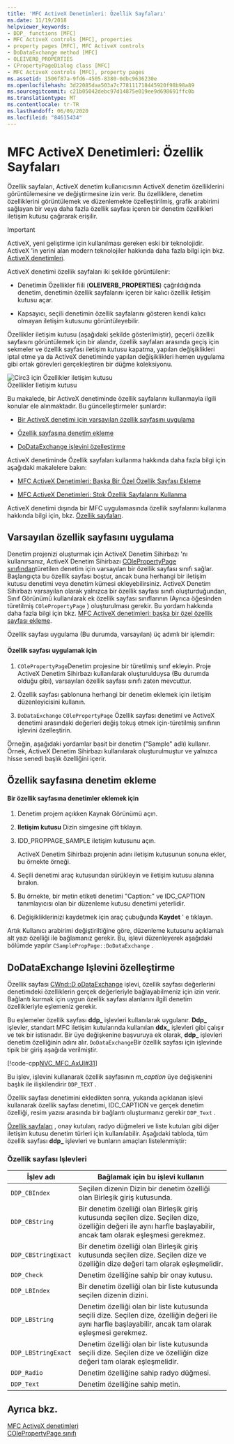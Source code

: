 ```yaml
---
title: 'MFC ActiveX Denetimleri: Özellik Sayfaları'
ms.date: 11/19/2018
helpviewer_keywords:
- DDP_ functions [MFC]
- MFC ActiveX controls [MFC], properties
- property pages [MFC], MFC ActiveX controls
- DoDataExchange method [MFC]
- OLEIVERB_PROPERTIES
- CPropertyPageDialog class [MFC]
- MFC ActiveX controls [MFC], property pages
ms.assetid: 1506f87a-9fd6-4505-8380-0dbc9636230e
ms.openlocfilehash: 3d22085daa503a7c778111718445920f98b98a89
ms.sourcegitcommit: c21b05042debc97d14875e019ee9d698691ffc0b
ms.translationtype: MT
ms.contentlocale: tr-TR
ms.lasthandoff: 06/09/2020
ms.locfileid: "84615434"
---
```

# <a name="mfc-activex-controls-property-pages"></a>MFC ActiveX Denetimleri: Özellik Sayfaları

Özellik sayfaları, ActiveX denetim kullanıcısının ActiveX denetim özelliklerini görüntülemesine ve değiştirmesine izin verir. Bu özelliklere, denetim özelliklerini görüntülemek ve düzenlemekte özelleştirilmiş, grafik arabirimi sağlayan bir veya daha fazla özellik sayfası içeren bir denetim özellikleri iletişim kutusu çağırarak erişilir.

>[!IMPORTANT]
> ActiveX, yeni geliştirme için kullanılması gereken eski bir teknolojidir. ActiveX 'in yerini alan modern teknolojiler hakkında daha fazla bilgi için bkz. [ActiveX denetimleri](activex-controls.md).

ActiveX denetimi özellik sayfaları iki şekilde görüntülenir:

- Denetimin Özellikler fiili (**OLEIVERB_PROPERTIES**) çağrıldığında denetim, denetimin özellik sayfalarını içeren bir kalıcı özellik iletişim kutusu açar.

- Kapsayıcı, seçili denetimin özellik sayfalarını gösteren kendi kalıcı olmayan iletişim kutusunu görüntüleyebilir.

Özellikler iletişim kutusu (aşağıdaki şekilde gösterilmiştir), geçerli özellik sayfasını görüntülemek için bir alandır, özellik sayfaları arasında geçiş için sekmeler ve özellik sayfası iletişim kutusu kapatma, yapılan değişiklikleri iptal etme ya da ActiveX denetiminde yapılan değişiklikleri hemen uygulama gibi ortak görevleri gerçekleştiren bir düğme koleksiyonu.

![Circ3 için Özellikler iletişim kutusu](../mfc/media/vc373i1.gif "Circ3 için Özellikler iletişim kutusu") <br/>
Özellikler Iletişim kutusu

Bu makalede, bir ActiveX denetiminde özellik sayfalarını kullanmayla ilgili konular ele alınmaktadır. Bu güncelleştirmeler şunlardır:

- [Bir ActiveX denetimi için varsayılan özellik sayfasını uygulama](#_core_implementing_the_default_property_page)

- [Özellik sayfasına denetim ekleme](#_core_adding_controls_to_a_property_page)

- [DoDataExchange işlevini özelleştirme](#_core_customizing_the_dodataexchange_function)

ActiveX denetiminde Özellik sayfaları kullanma hakkında daha fazla bilgi için aşağıdaki makalelere bakın:

- [MFC ActiveX Denetimleri: Başka Bir Özel Özellik Sayfası Ekleme](mfc-activex-controls-adding-another-custom-property-page.md)

- [MFC ActiveX Denetimleri: Stok Özellik Sayfalarını Kullanma](mfc-activex-controls-using-stock-property-pages.md)

ActiveX denetimi dışında bir MFC uygulamasında özellik sayfalarını kullanma hakkında bilgi için, bkz. [Özellik sayfaları](property-sheets-mfc.md).

## <a name="implementing-the-default-property-page"></a><a name="_core_implementing_the_default_property_page"></a>Varsayılan özellik sayfasını uygulama

Denetim projenizi oluşturmak için ActiveX Denetim Sihirbazı 'nı kullanırsanız, ActiveX Denetim Sihirbazı [COlePropertyPage sınıfından](reference/colepropertypage-class.md)türetilen denetim için varsayılan bir özellik sayfası sınıfı sağlar. Başlangıçta bu özellik sayfası boştur, ancak buna herhangi bir iletişim kutusu denetimi veya denetim kümesi ekleyebilirsiniz. ActiveX Denetim Sihirbazı varsayılan olarak yalnızca bir özellik sayfası sınıfı oluşturduğundan, Sınıf Görünümü kullanılarak ek özellik sayfası sınıflarının (Ayrıca öğesinden türetilmiş `COlePropertyPage` ) oluşturulması gerekir. Bu yordam hakkında daha fazla bilgi için bkz. [MFC ActiveX denetimleri: başka bir özel özellik sayfası ekleme](mfc-activex-controls-adding-another-custom-property-page.md).

Özellik sayfası uygulama (Bu durumda, varsayılan) üç adımlı bir işlemdir:

#### <a name="to-implement-a-property-page"></a>Özellik sayfası uygulamak için

1. `COlePropertyPage`Denetim projesine bir türetilmiş sınıf ekleyin. Proje ActiveX Denetim Sihirbazı kullanılarak oluşturulduysa (Bu durumda olduğu gibi), varsayılan özellik sayfası sınıfı zaten mevcuttur.

1. Özellik sayfası şablonuna herhangi bir denetim eklemek için iletişim düzenleyicisini kullanın.

1. `DoDataExchange` `COlePropertyPage` Özellik sayfası denetimi ve ActiveX denetimi arasındaki değerleri değiş tokuş etmek için-türetilmiş sınıfının işlevini özelleştirin.

Örneğin, aşağıdaki yordamlar basit bir denetim ("Sample" adlı) kullanır. Örnek, ActiveX Denetim Sihirbazı kullanılarak oluşturulmuştur ve yalnızca hisse senedi başlık özelliğini içerir.

## <a name="adding-controls-to-a-property-page"></a><a name="_core_adding_controls_to_a_property_page"></a>Özellik sayfasına denetim ekleme

#### <a name="to-add-controls-to-a-property-page"></a>Bir özellik sayfasına denetimler eklemek için

1. Denetim projem açıkken Kaynak Görünümü açın.

1. **Iletişim kutusu** Dizin simgesine çift tıklayın.

1. IDD_PROPPAGE_SAMPLE iletişim kutusunu açın.

   ActiveX Denetim Sihirbazı projenin adını iletişim kutusunun sonuna ekler, bu örnekte örneği.

1. Seçili denetimi araç kutusundan sürükleyin ve iletişim kutusu alanına bırakın.

1. Bu örnekte, bir metin etiketi denetimi "Caption:" ve IDC_CAPTION tanımlayıcısı olan bir düzenleme kutusu denetimi yeterlidir.

1. Değişikliklerinizi kaydetmek için araç çubuğunda **Kaydet** ' e tıklayın.

Artık Kullanıcı arabirimi değiştiriltiğine göre, düzenleme kutusunu açıklamalı alt yazı özelliği ile bağlamanız gerekir. Bu, işlevi düzenleyerek aşağıdaki bölümde yapılır `CSamplePropPage::DoDataExchange` .

## <a name="customizing-the-dodataexchange-function"></a><a name="_core_customizing_the_dodataexchange_function"></a>DoDataExchange Işlevini özelleştirme

Özellik sayfası [CWnd::D oDataExchange](reference/cwnd-class.md#dodataexchange) işlevi, özellik sayfası değerlerini denetimdeki özelliklerin gerçek değerleriyle bağlayabilmeniz için izin verir. Bağlantı kurmak için uygun özellik sayfası alanlarını ilgili denetim özellikleriyle eşlemeniz gerekir.

Bu eşlemeler özellik sayfası **ddp_** işlevleri kullanılarak uygulanır. **Ddp_** işlevler, standart MFC iletişim kutularında kullanılan **ddx_** işlevleri gibi çalışır ve tek bir istisnadır. Bir üye değişkenine başvuruya ek olarak, **ddp_** işlevleri denetim özelliğinin adını alır. `DoDataExchange`Bir özellik sayfası için işlevinde tipik bir giriş aşağıda verilmiştir.

[!code-cpp[NVC_MFC_AxUI#31](codesnippet/cpp/mfc-activex-controls-property-pages_1.cpp)]

Bu işlev, işlevini kullanarak özellik sayfasının *m_caption* üye değişkenini başlık ile ilişkilendirir `DDP_TEXT` .

Özellik sayfası denetimini ekledikten sonra, yukarıda açıklanan işlevi kullanarak özellik sayfası denetimi, IDC_CAPTION ve gerçek denetim özelliği, resim yazısı arasında bir bağlantı oluşturmanız gerekir `DDP_Text` .

[Özellik sayfaları](reference/property-pages-mfc.md) , onay kutuları, radyo düğmeleri ve liste kutuları gibi diğer iletişim kutusu denetim türleri için kullanılabilir. Aşağıdaki tabloda, tüm özellik sayfası **ddp_** işlevleri ve bunların amaçları listelenmiştir:

### <a name="property-page-functions"></a>Özellik sayfası Işlevleri

|İşlev adı|Bağlamak için bu işlevi kullanın|
|-------------------|-------------------------------|
|`DDP_CBIndex`|Seçilen dizenin Dizin bir denetim özelliği olan Birleşik giriş kutusunda.|
|`DDP_CBString`|Bir denetim özelliği olan Birleşik giriş kutusunda seçilen dize. Seçilen dize, özelliğin değeri ile aynı harfle başlayabilir, ancak tam olarak eşleşmesi gerekmez.|
|`DDP_CBStringExact`|Bir denetim özelliği olan Birleşik giriş kutusunda seçilen dize. Seçilen dize ve özelliğin dize değeri tam olarak eşleşmelidir.|
|`DDP_Check`|Denetim özelliğine sahip bir onay kutusu.|
|`DDP_LBIndex`|Bir denetim özelliği olan bir liste kutusunda seçilen dizenin dizini.|
|`DDP_LBString`|Denetim özelliği olan bir liste kutusunda seçili dize. Seçilen dize, özelliğin değeri ile aynı harfle başlayabilir, ancak tam olarak eşleşmesi gerekmez.|
|`DDP_LBStringExact`|Denetim özelliği olan bir liste kutusunda seçili dize. Seçilen dize ve özelliğin dize değeri tam olarak eşleşmelidir.|
|`DDP_Radio`|Denetim özelliğine sahip radyo düğmesi.|
|`DDP_Text`|Denetim özelliğine sahip metin.|

## <a name="see-also"></a>Ayrıca bkz.

[MFC ActiveX denetimleri](mfc-activex-controls.md)<br/>
[COlePropertyPage sınıfı](reference/colepropertypage-class.md)
